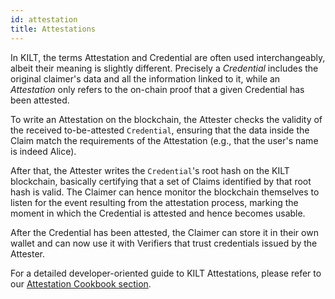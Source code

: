 ```yaml
---
id: attestation
title: Attestations
---
```


In KILT, the terms Attestation and Credential are often used interchangeably, albeit their meaning is slightly different.
Precisely a *Credential* includes the original claimer's data and all the information linked to it, while an *Attestation* only refers to the on-chain proof that a given Credential has been attested.

To write an Attestation on the blockchain, the Attester checks the validity of the received to-be-attested `Credential`, ensuring that the data inside the Claim match the requirements of the Attestation (e.g., that the user's name is indeed Alice).

After that, the Attester writes the `Credential`'s root hash on the KILT blockchain, basically certifying that a set of Claims identified by that root hash is valid.
The Claimer can hence monitor the blockchain themselves to listen for the event resulting from the attestation process, marking the moment in which the Credential is attested and hence becomes usable.

After the Credential has been attested, the Claimer can store it in their own wallet and can now use it with Verifiers that trust credentials issued by the Attester.

For a detailed developer-oriented guide to KILT Attestations, please refer to our [Attestation Cookbook section](../../develop/01_sdk/02_cookbook/04_claiming/03_attestation_creation.md).
